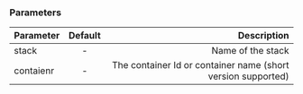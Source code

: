 <!-- usedin: [ _maestro/Toolbelt/containers-v1.md] -->


### Parameters



|       Parameter             |  Default |      					 Description     			         |
| --------------------------- |:--------:| -------------------------------------------------------------:|
| stack                       | -        |   Name of the stack        									 |
| contaienr 			      | -        |  The container Id or container name (short version supported) |
